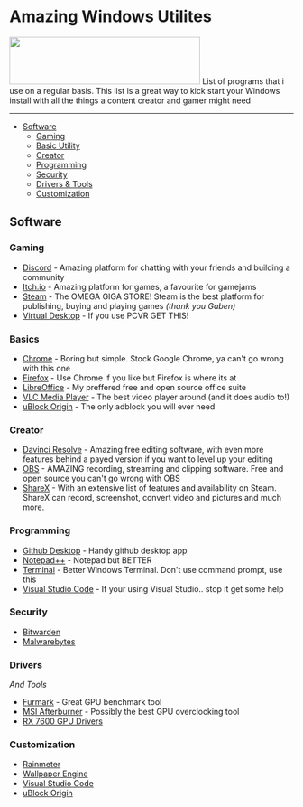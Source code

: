 # Amazing Windows Utilites
<img height="84" width="338.25" src="https://img.shields.io/badge/Windows-%23ffffff?style=for-the-badge&logo=windows&logoColor=%230078D4">
List of programs that i use on a regular basis. This list is a great way to kick start your Windows install with all the things a content creator and gamer might need

<hr>

- [Software](#software)
  - [Gaming](#gaming)
  - [Basic Utility](#basics)
  - [Creator](#creator)
  - [Programming](#programming)
  - [Security](#security)
  - [Drivers & Tools](#drivers)
  - [Customization](#customization)

## Software

### Gaming
  - [Discord](https://discord.com) - Amazing platform for chatting with your friends and building a community
  - [Itch.io](https://itch.io/) - Amazing platform for games, a favourite for gamejams
  - [Steam](https://store.steampowered.com/about/) - The OMEGA GIGA STORE! Steam is the best platform for publishing, buying and playing games <i>(thank you Gaben)</i>
  - [Virtual Desktop](https://www.vrdesktop.net/) - If you use PCVR GET THIS!

### Basics
  - [Chrome](https://www.google.com/chrome/) - Boring but simple. Stock Google Chrome, ya can't go wrong with this one
  - [Firefox](https://www.mozilla.org/en-US/firefox/) - Use Chrome if you like but Firefox is where its at
  - [LibreOffice](https://www.libreoffice.org/) - My preffered free and open source office suite
  - [VLC Media Player](https://www.videolan.org/) - The best video player around (and it does audio to!)
  - [uBlock Origin](https://ublockorigin.com/) - The only adblock you will ever need

### Creator

  - [Davinci Resolve](https://www.blackmagicdesign.com/event/davinciresolvedownload) - Amazing free editing software, with even more features behind a payed version if you want to level up your editing
  - [OBS](https://obsproject.com/) - AMAZING recording, streaming and clipping software. Free and open source you can't go wrong with OBS
  - [ShareX](https://getsharex.com/) - With an extensive list of features and availability on Steam. ShareX can record, screenshot, convert video and pictures and much more.

### Programming

  - [Github Desktop](https://desktop.github.com/) - Handy github desktop app
  - [Notepad++](https://notepad-plus-plus.org/downloads/) - Notepad but BETTER
  - [Terminal](https://apps.microsoft.com/detail/9n0dx20hk701?hl=en-US&gl=US) - Better Windows Terminal. Don't use command prompt, use this
  - [Visual Studio Code](https://code.visualstudio.com/) - If your using Visual Studio.. stop it get some help

### Security

  - [Bitwarden](https://bitwarden.com/)
  - [Malwarebytes](https://www.malwarebytes.com/)

### Drivers
<i> And Tools </i>

  - [Furmark](https://geeks3d.com/furmark/) - Great GPU benchmark tool
  - [MSI Afterburner](https://www.msi.com/Landing/afterburner/graphics-cards) - Possibly the best GPU overclocking tool
  - [RX 7600 GPU Drivers](https://www.amd.com/en/support/graphics/amd-radeon-rx-7000-series/amd-radeon-rx-7600-series/amd-radeon-rx-7600)

### Customization

  - [Rainmeter](https://www.rainmeter.net/)
  - [Wallpaper Engine](https://www.wallpaperengine.io/en)
  - [Visual Studio Code](https://code.visualstudio.com/)
  - [uBlock Origin](https://ublockorigin.com/)
